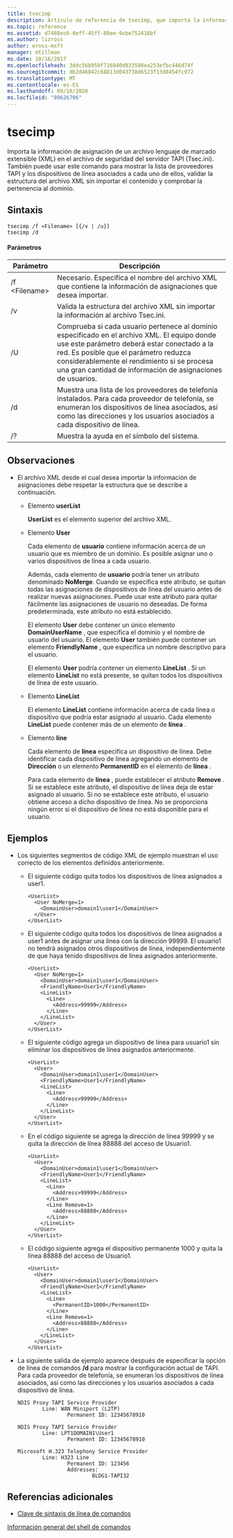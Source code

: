 ```yaml
---
title: tsecimp
description: Artículo de referencia de tsecimp, que importa la información de asignación de un archivo lenguaje de marcado extensible (XML) en el archivo de seguridad del servidor TAPI (Tsec.ini).
ms.topic: reference
ms.assetid: d7488ec6-0eff-45ff-89ee-9cbe752416bf
ms.author: lizross
author: eross-msft
manager: mtillman
ms.date: 10/16/2017
ms.openlocfilehash: 3ddc56b959f716840d033508ea253efbc446d74f
ms.sourcegitcommit: db2d46842c68813d043738d6523f13d8454fc972
ms.translationtype: MT
ms.contentlocale: es-ES
ms.lasthandoff: 09/10/2020
ms.locfileid: "89626706"
---
```

# <a name="tsecimp"></a>tsecimp

Importa la información de asignación de un archivo lenguaje de marcado extensible (XML) en el archivo de seguridad del servidor TAPI (Tsec.ini). También puede usar este comando para mostrar la lista de proveedores TAPI y los dispositivos de línea asociados a cada uno de ellos, validar la estructura del archivo XML sin importar el contenido y comprobar la pertenencia al dominio.

## <a name="syntax"></a>Sintaxis

```
tsecimp /f <Filename> [{/v | /u}]
tsecimp /d
```

#### <a name="parameters"></a>Parámetros

|Parámetro|Descripción|
|---------|-----------|
|/f \<Filename>|Necesario. Especifica el nombre del archivo XML que contiene la información de asignaciones que desea importar.|
|/v|Valida la estructura del archivo XML sin importar la información al archivo Tsec.ini.|
|/U|Comprueba si cada usuario pertenece al dominio especificado en el archivo XML. El equipo donde use este parámetro deberá estar conectado a la red. Es posible que el parámetro reduzca considerablemente el rendimiento si se procesa una gran cantidad de información de asignaciones de usuarios.|
|/d|Muestra una lista de los proveedores de telefonía instalados. Para cada proveedor de telefonía, se enumeran los dispositivos de línea asociados, así como las direcciones y los usuarios asociados a cada dispositivo de línea.|
|/?|Muestra la ayuda en el símbolo del sistema.|

## <a name="remarks"></a>Observaciones

-   El archivo XML desde el cual desea importar la información de asignaciones debe respetar la estructura que se describe a continuación.
    -   Elemento **userList**

        **UserList** es el elemento superior del archivo XML.
    -   Elemento **User**

        Cada elemento de **usuario** contiene información acerca de un usuario que es miembro de un dominio. Es posible asignar uno o varios dispositivos de línea a cada usuario.

        Además, cada elemento de **usuario** podría tener un atributo denominado **NoMerge**. Cuando se especifica este atributo, se quitan todas las asignaciones de dispositivos de línea del usuario antes de realizar nuevas asignaciones. Puede usar este atributo para quitar fácilmente las asignaciones de usuario no deseadas. De forma predeterminada, este atributo no está establecido.

        El elemento **User** debe contener un único elemento **DomainUserName** , que especifica el dominio y el nombre de usuario del usuario. El elemento **User** también puede contener un elemento **FriendlyName** , que especifica un nombre descriptivo para el usuario.

        El elemento **User** podría contener un elemento **LineList** . Si un elemento **LineList** no está presente, se quitan todos los dispositivos de línea de este usuario.
    -   Elemento **LineList**

        El elemento **LineList** contiene información acerca de cada línea o dispositivo que podría estar asignado al usuario. Cada elemento **LineList** puede contener más de un elemento de **línea** .
    -   Elemento **line**

        Cada elemento de **línea** especifica un dispositivo de línea. Debe identificar cada dispositivo de línea agregando un elemento de **Dirección** o un elemento **PermanentID** en el elemento de **línea** .

        Para cada elemento de **línea** , puede establecer el atributo **Remove** . Si se establece este atributo, el dispositivo de línea deja de estar asignado al usuario. Si no se establece este atributo, el usuario obtiene acceso a dicho dispositivo de línea. No se proporciona ningún error si el dispositivo de línea no está disponible para el usuario.

## <a name="examples"></a>Ejemplos
- Los siguientes segmentos de código XML de ejemplo muestran el uso correcto de los elementos definidos anteriormente.
  - El siguiente código quita todos los dispositivos de línea asignados a user1.
    ```
    <UserList>
      <User NoMerge=1>
        <DomainUser>domain1\user1</DomainUser>
      </User>
    </UserList>
    ```
  - El siguiente código quita todos los dispositivos de línea asignados a user1 antes de asignar una línea con la dirección 99999. El usuario1 no tendrá asignados otros dispositivos de línea, independientemente de que haya tenido dispositivos de línea asignados anteriormente.
    ```
    <UserList>
      <User NoMerge=1>
        <DomainUser>domain1\user1</DomainUser>
        <FriendlyName>User1</FriendlyName>
        <LineList>
          <Line>
            <Address>99999</Address>
          </Line>
        </LineList>
      </User>
    </UserList>
    ```
  - El siguiente código agrega un dispositivo de línea para usuario1 sin eliminar los dispositivos de línea asignados anteriormente.
    ```
    <UserList>
      <User>
        <DomainUser>domain1\user1</DomainUser>
        <FriendlyName>User1</FriendlyName>
        <LineList>
          <Line>
            <Address>99999</Address>
          </Line>
        </LineList>
      </User>
    </UserList>
    ```
  - En el código siguiente se agrega la dirección de línea 99999 y se quita la dirección de línea 88888 del acceso de Usuario1.
    ```
    <UserList>
      <User>
        <DomainUser>domain1\user1</DomainUser>
        <FriendlyName>User1</FriendlyName>
        <LineList>
          <Line>
            <Address>99999</Address>
          </Line>
          <Line Remove=1>
            <Address>88888</Address>
          </Line>
        </LineList>
      </User>
    </UserList>
    ```
  - El código siguiente agrega el dispositivo permanente 1000 y quita la línea 88888 del acceso de Usuario1.
    ```
    <UserList>
      <User>
        <DomainUser>domain1\user1</DomainUser>
        <FriendlyName>User1</FriendlyName>
        <LineList>
          <Line>
            <PermanentID>1000</PermanentID>
          </Line>
          <Line Remove=1>
            <Address>88888</Address>
          </Line>
        </LineList>
      </User>
    </UserList>
    ```

-   La siguiente salida de ejemplo aparece después de especificar la opción de línea de comandos **/d** para mostrar la configuración actual de TAPI. Para cada proveedor de telefonía, se enumeran los dispositivos de línea asociados, así como las direcciones y los usuarios asociados a cada dispositivo de línea.
    ```
    NDIS Proxy TAPI Service Provider
            Line: WAN Miniport (L2TP)
                    Permanent ID: 12345678910

    NDIS Proxy TAPI Service Provider
            Line: LPT1DOMAIN1\User1
                    Permanent ID: 12345678910

    Microsoft H.323 Telephony Service Provider
            Line: H323 Line
                    Permanent ID: 123456
                    Addresses:
                            BLDG1-TAPI32

    ```

## <a name="additional-references"></a>Referencias adicionales

- [Clave de sintaxis de línea de comandos](command-line-syntax-key.md)

[Información general del shell de comandos](/previous-versions/windows/it-pro/windows-server-2003/cc737438(v=ws.10))
